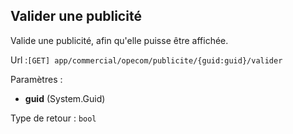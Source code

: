 ## <span id='activer'>Valider une publicité</span>

Valide une publicité, afin qu'elle puisse être affichée.

Url :`[GET] app/commercial/opecom/publicite/{guid:guid}/valider`

Paramètres : 

- **guid** (System.Guid)

Type de retour : `bool`

